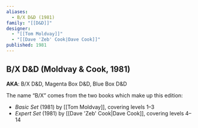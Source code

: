 ```yaml
---
aliases:
  - B/X D&D (1981)
family: "[[D&D]]"
designer:
  - "[[Tom Moldvay]]"
  - "[[Dave 'Zeb' Cook|Dave Cook]]"
published: 1981
---
```


## B/X D&D (Moldvay & Cook, 1981)

**AKA**: B/X D&D, Magenta Box D&D, Blue Box D&D

The name “B/X” comes from the two books which make up this edition:

- _Basic Set_ (1981) by [[Tom Moldvay]], covering levels 1–3
-  _Expert Set_ (1981) by [[Dave 'Zeb' Cook|Dave Cook]], covering levels 4–14
